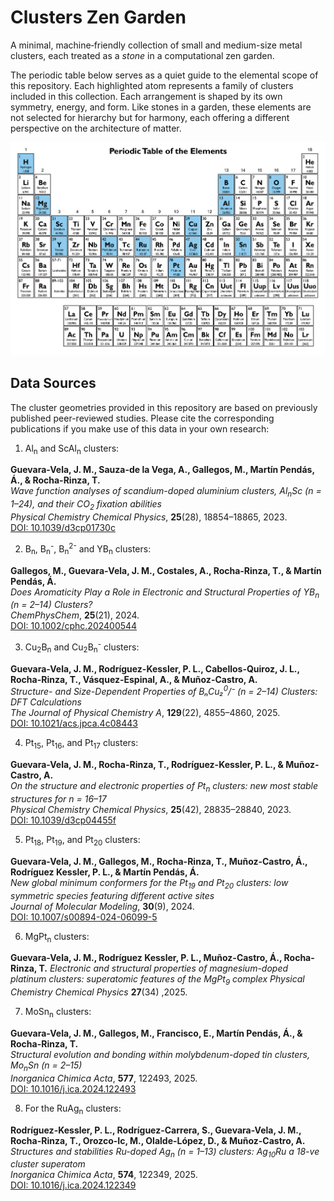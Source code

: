 # Clusters Zen Garden

A minimal, machine‑friendly collection of small and medium-size metal clusters, each treated as a *stone* in a computational zen garden.

The periodic table below serves as a quiet guide to the elemental scope of this repository. Each highlighted atom represents a family of clusters included in this collection. Each arrangement is shaped by its own symmetry, energy, and form. Like stones in a garden, these elements are not selected for hierarchy but for harmony, each offering a different perspective on the architecture of matter.

<p align="center">
  <img src="img/periodic_table.png" alt="Periodic Table of Included Elements" width="700"/>
</p>

## Data Sources

The cluster geometries provided in this repository are based on previously published peer-reviewed studies. Please cite the corresponding publications if you make use of this data in your own research:

1. Al<sub>n</sub> and ScAl<sub>n</sub> clusters:

**Guevara-Vela, J. M., Sauza-de la Vega, A., Gallegos, M., Martín Pendás, Á., & Rocha-Rinza, T.**  
   *Wave function analyses of scandium-doped aluminium clusters, Al<sub>n</sub>Sc (n = 1–24), and their CO<sub>2</sub> fixation abilities*  
   _Physical Chemistry Chemical Physics_, **25**(28), 18854–18865, 2023.  
   [DOI: 10.1039/d3cp01730c](https://doi.org/10.1039/d3cp01730c)

2. B<sub>n</sub>, B<sub>n</sub><sup>-</sup>, B<sub>n</sub><sup>2-</sup> and YB<sub>n</sub> clusters:

**Gallegos, M., Guevara‐Vela, J. M., Costales, A., Rocha‐Rinza, T., & Martín Pendás, Á.**  
   *Does Aromaticity Play a Role in Electronic and Structural Properties of YB<sub>n</sub> (n = 2–14) Clusters?*  
   _ChemPhysChem_, **25**(21), 2024.  
   [DOI: 10.1002/cphc.202400544](https://doi.org/10.1002/cphc.202400544)

3. Cu<sub>2</sub>B<sub>n</sub> and Cu<sub>2</sub>B<sub>n</sub><sup>-</sup> clusters:

**Guevara-Vela, J. M., Rodríguez-Kessler, P. L., Cabellos-Quiroz, J. L., Rocha-Rinza, T., Vásquez-Espinal, A., & Muñoz-Castro, A.**  
   *Structure- and Size-Dependent Properties of BₙCu₂<sup>0</sup>/⁻ (n = 2–14) Clusters: DFT Calculations*  
   _The Journal of Physical Chemistry A_, **129**(22), 4855–4860, 2025.  
   [DOI: 10.1021/acs.jpca.4c08443](https://doi.org/10.1021/acs.jpca.4c08443)
 

4. Pt<sub>15</sub>, Pt<sub>16</sub>, and Pt<sub>17</sub> clusters: 

**Guevara-Vela, J. M., Rocha-Rinza, T., Rodríguez-Kessler, P. L., & Muñoz-Castro, A.**  
   *On the structure and electronic properties of Pt<sub>n</sub> clusters: new most stable structures for n = 16–17*  
   _Physical Chemistry Chemical Physics_, **25**(42), 28835–28840, 2023.  
   [DOI: 10.1039/d3cp04455f](https://doi.org/10.1039/d3cp04455f)


5. Pt<sub>18</sub>, Pt<sub>19</sub>, and Pt<sub>20</sub> clusters:

**Guevara-Vela, J. M., Gallegos, M., Rocha-Rinza, T., Muñoz-Castro, Á., Rodríguez Kessler, P. L., & Martín Pendás, Á.**  
*New global minimum conformers for the Pt<sub>19</sub> and Pt<sub>20</sub> clusters: low symmetric species featuring different active sites*  
_Journal of Molecular Modeling_, **30**(9), 2024.  
[DOI: 10.1007/s00894-024-06099-5](https://doi.org/10.1007/s00894-024-06099-5)

6. MgPt<sub>n</sub> clusters:

**Guevara-Vela, J. M., Rodríguez Kessler, P. L., Muñoz-Castro, Á., Rocha-Rinza, T.**
*Electronic and structural properties of magnesium-doped platinum clusters: superatomic features of the MgPt<sub>9</sub> complex*
_Physical Chemistry Chemical Physics_ **27**(34) ,2025.

7. MoSn<sub>n</sub> clusters:

**Guevara-Vela, J. M., Gallegos, M., Francisco, E., Martín Pendás, Á., & Rocha-Rinza, T.**  
   *Structural evolution and bonding within molybdenum-doped tin clusters, Mo<sub>n</sub>Sn (n = 2–15)*  
   _Inorganica Chimica Acta_, **577**, 122493, 2025.  
   [DOI: 10.1016/j.ica.2024.122493](https://doi.org/10.1016/j.ica.2024.122493)

8. For the RuAg<sub>n</sub> clusters:

**Rodríguez-Kessler, P. L., Rodríguez-Carrera, S., Guevara-Vela, J. M., Rocha-Rinza, T., Orozco-Ic, M., Olalde-López, D., & Muñoz-Castro, A.**  
   *Structures and stabilities Ru-doped Ag<sub>n</sub> (n = 1–13) clusters: Ag<sub>10</sub>Ru a 18-ve cluster superatom*  
   _Inorganica Chimica Acta_, **574**, 122349, 2025.  
   [DOI: 10.1016/j.ica.2024.122349](https://doi.org/10.1016/j.ica.2024.122349)

